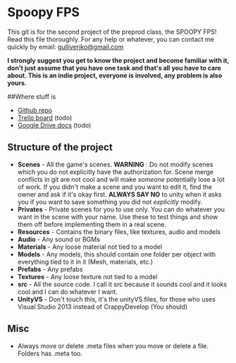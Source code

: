 # Spoopy FPS
This git is for the second project of the preprod class, the SPOOPY FPS! Read this file thoroughly. For any help or whatever, you can contact me quickly by email: [gulliverjko@gmail.com](gulliverjko@gmail.com)

**I strongly suggest you get to know the project and become familiar with it, don't just assume that you have one task and that's all you have to care about. This is an indie project, everyone is involved, any problem is also yours.**

##Where stuff is
- [Github repo](www.github.com)
- [Trello board](www.trello.org) (todo)
- [Google Drive docs](www.google.com) (todo)

## Structure of the project
* **Scenes** - All the game's scenes. **WARNING** : Do not modify scenes which you do not explicitly have the authorization for. Scene merge conflicts in git are not cool and will make *someone* potentially lose a lot of work. If you didn't make a scene and you want to edit it, find the owner and ask if it's okay first. **ALWAYS SAY NO** to unity when it asks you if you want to save something you did not *explicitly* modify.
 * **Privates** - Private scenes for you to use only. You can do whatever you want in the scene with your name. Use these to test things and show them off before implementing them in a real scene. 
* **Resources** - Contains the binary files, like textures, audio and models
 * **Audio** - Any sound or BGMs
 * **Materials** - Any loose material not tied to a model
 * **Models** - Any models, this should contain one folder per object with everything tied to it in it (Mesh, materials, etc.)
 * **Prefabs** - Any prefabs
 * **Textures** - Any loose texture not tied to a model
* **src** - All the source code. I call it src because it sounds cool and it looks cool and I can do whatever I want.
* **UnityVS** - Don't touch this, it's the unityVS files, for those who uses Visual Studio 2013 instead of CrappyDevelop (You should)

## Misc
- Always move or delete .meta files when you move or delete a file. Folders has .meta too.